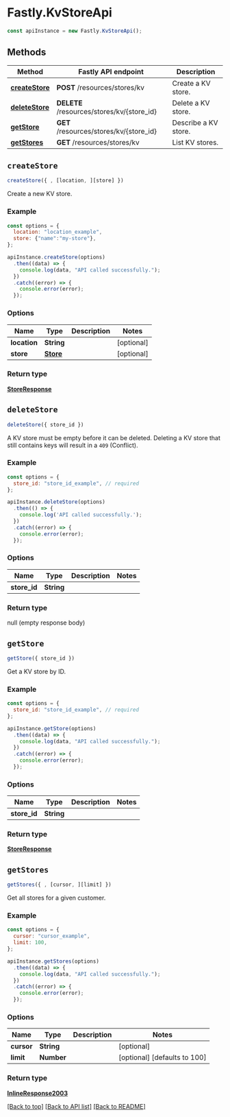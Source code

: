 # Fastly.KvStoreApi

```javascript
const apiInstance = new Fastly.KvStoreApi();
```
## Methods

Method | Fastly API endpoint | Description
------------- | ------------- | -------------
[**createStore**](KvStoreApi.md#createStore) | **POST** /resources/stores/kv | Create a KV store.
[**deleteStore**](KvStoreApi.md#deleteStore) | **DELETE** /resources/stores/kv/{store_id} | Delete a KV store.
[**getStore**](KvStoreApi.md#getStore) | **GET** /resources/stores/kv/{store_id} | Describe a KV store.
[**getStores**](KvStoreApi.md#getStores) | **GET** /resources/stores/kv | List KV stores.


## `createStore`

```javascript
createStore({ , [location, ][store] })
```

Create a new KV store.

### Example

```javascript
const options = {
  location: "location_example",
  store: {"name":"my-store"},
};

apiInstance.createStore(options)
  .then((data) => {
    console.log(data, "API called successfully.");
  })
  .catch((error) => {
    console.error(error);
  });
```

### Options

Name | Type | Description  | Notes
------------- | ------------- | ------------- | -------------
**location** | **String** |  | [optional]
**store** | [**Store**](Store.md) |  | [optional]

### Return type

[**StoreResponse**](StoreResponse.md)


## `deleteStore`

```javascript
deleteStore({ store_id })
```

A KV store must be empty before it can be deleted.  Deleting a KV store that still contains keys will result in a `409` (Conflict).

### Example

```javascript
const options = {
  store_id: "store_id_example", // required
};

apiInstance.deleteStore(options)
  .then(() => {
    console.log('API called successfully.');
  })
  .catch((error) => {
    console.error(error);
  });
```

### Options

Name | Type | Description  | Notes
------------- | ------------- | ------------- | -------------
**store_id** | **String** |  |

### Return type

null (empty response body)


## `getStore`

```javascript
getStore({ store_id })
```

Get a KV store by ID.

### Example

```javascript
const options = {
  store_id: "store_id_example", // required
};

apiInstance.getStore(options)
  .then((data) => {
    console.log(data, "API called successfully.");
  })
  .catch((error) => {
    console.error(error);
  });
```

### Options

Name | Type | Description  | Notes
------------- | ------------- | ------------- | -------------
**store_id** | **String** |  |

### Return type

[**StoreResponse**](StoreResponse.md)


## `getStores`

```javascript
getStores({ , [cursor, ][limit] })
```

Get all stores for a given customer.

### Example

```javascript
const options = {
  cursor: "cursor_example",
  limit: 100,
};

apiInstance.getStores(options)
  .then((data) => {
    console.log(data, "API called successfully.");
  })
  .catch((error) => {
    console.error(error);
  });
```

### Options

Name | Type | Description  | Notes
------------- | ------------- | ------------- | -------------
**cursor** | **String** |  | [optional]
**limit** | **Number** |  | [optional] [defaults to 100]

### Return type

[**InlineResponse2003**](InlineResponse2003.md)


[[Back to top]](#) [[Back to API list]](../../README.md#endpoints)
[[Back to README]](../../README.md)
